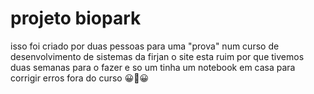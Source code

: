 # projeto biopark
isso foi criado por duas pessoas para uma "prova" num curso de desenvolvimento de sistemas da  firjan
o site esta ruim por que tivemos duas semanas para o fazer e so um tinha um notebook em casa para corrigir erros fora do curso 😀🤝😀
